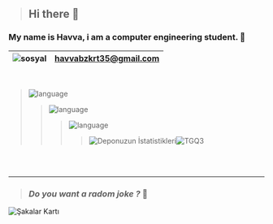 >## Hi there 👋
### My name is Havva, i am a computer engineering student. :slightly_smiling_face: 


![sosyal](https://img.shields.io/badge/Gmail-D14836?style=for-the-badge&logo=gmail&logoColor=white)| havvabzkrt35@gmail.com| 
|---|--|

<br>








>![language](https://img.shields.io/badge/C-00599C?style=for-the-badge&logo=c&logoColor=white) 
>>![language](https://img.shields.io/badge/C%2B%2B-00599C?style=for-the-badge&logo=c%2B%2B&logoColor=white)
>>>![language](https://img.shields.io/badge/Python-FFD43B?style=for-the-badge&logo=python&logoColor=blue)
>>>>![Deponuzun İstatistikleri]( https://github-readme-stats.vercel.app/api/top-langs/?username=havvabzkrtt&theme=blue-green)![TGQ3](https://user-images.githubusercontent.com/81237002/161098333-1f23cd91-5d00-45ef-a769-1b8817ec6456.gif) 



<!--
>>>>![language]
>>>>>![language]
-->


<!--

![markdown](https://img.shields.io/badge/Visual_Studio_Code-0078D4?style=for-the-badge&logo=visual%20studio%20code&logoColor=white)
![markdown](https://img.shields.io/badge/Visual_Studio-5C2D91?style=for-the-badge&logo=visual%20studio&logoColor=white)
-->
<!--
![image](https://github-readme-stats.vercel.app/api/top-langs/?username={havvabzkrtt})
<img src="{https://github-readme-stats.vercel.app/api/top-langs/?username={havvabzkrtt}}" />
-->


<br><br>

-----------

> ### _Do you want a radom joke ?_ :slightly_smiling_face: 

![Şakalar Kartı]( https://readme-jokes.vercel.app/api)



<!--
**havvabzkrtt/havvabzkrtt** is a 
al_ ✨ repository because its `README.md` (this file) appears on your GitHub profile.

Here are some ideas to get you started:

- 🔭 I’m currently working on ...
- 🌱 I’m currently learning ...
- 👯 I’m looking to collaborate on ...
- 🤔 I’m looking for help with ...
- 💬 Ask me about ...
- 📫 How to reach me: ...
- 😄 Pronouns: ...
- ⚡ Fun fact: ...
-->
